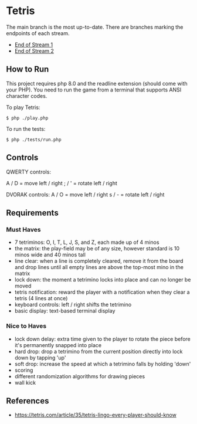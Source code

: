 # Tetris

The main branch is the most up-to-date. There are branches marking the endpoints of each stream.

- [End of Stream 1](https://github.com/ShawnMcCool/tetris/tree/end-of-stream-1)
- [End of Stream 2](https://github.com/ShawnMcCool/tetris/tree/end-of-stream-2)

## How to Run

This project requires php 8.0 and the readline extension (should come with your PHP). You need to run the game from a terminal that supports ANSI character codes.

To play Tetris:

```shell
$ php ./play.php
```

To run the tests:

```shell
$ php ./tests/run.php
```

## Controls

QWERTY controls:

A / D = move left / right
; / ' = rotate left / right

DVORAK controls:
A / O = move left / right
s / - = rotate left / right

## Requirements

### Must Haves

- 7 tetriminos: O, I, T, L, J, S, and Z, each made up of 4 minos
- the matrix: the play-field may be of any size, however standard is 10 minos wide and 40 minos tall
- line clear: when a line is completely cleared, remove it from the board and drop 
  lines until all empty lines are above the top-most mino in the matrix
- lock down: the moment a tetrimino locks into place and can no longer be moved
- tetris notification: reward the player with a notification when they clear a tetris (4 lines at once)
- keyboard controls: left / right shifts the tetrimino
- basic display: text-based terminal display

### Nice to Haves

- lock down delay: extra time given to the player to rotate the piece before it's permanently snapped into place
- hard drop: drop a tetrimino from the current position directly into lock down by tapping 'up'
- soft drop: increase the speed at which a tetrimino falls by holding 'down'
- scoring
- different randomization algorithms for drawing pieces
- wall kick

## References

- https://tetris.com/article/35/tetris-lingo-every-player-should-know